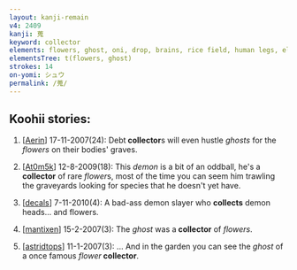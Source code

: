 ```yaml
---
layout: kanji-remain
v4: 2409
kanji: 蒐
keyword: collector
elements: flowers, ghost, oni, drop, brains, rice field, human legs, elbow
elementsTree: t(flowers, ghost)
strokes: 14
on-yomi: シュウ
permalink: /蒐/
---
```


## Koohii stories: 

1) [<a href="http://kanji.koohii.com/profile/Aerin">Aerin</a>] 17-11-2007(24): Debt<strong> collector</strong>s will even hustle <em>ghosts</em> for the <em>flowers</em> on their bodies&#039; graves.

2) [<a href="http://kanji.koohii.com/profile/At0m5k">At0m5k</a>] 12-8-2009(18): This <em>demon</em> is a bit of an oddball, he&#039;s a<strong> collector</strong> of rare <em>flower</em>s, most of the time you can seem him trawling the graveyards looking for species that he doesn&#039;t yet have.

3) [<a href="http://kanji.koohii.com/profile/decals">decals</a>] 7-11-2010(4): A bad-ass demon slayer who <strong>collects</strong> demon heads... and flowers.

4) [<a href="http://kanji.koohii.com/profile/mantixen">mantixen</a>] 15-2-2007(3): The <em>ghost</em> was a<strong> collector</strong> of <em>flowers</em>.

5) [<a href="http://kanji.koohii.com/profile/astridtops">astridtops</a>] 11-1-2007(3): ... And in the garden you can see the <em>ghost</em> of a once famous <em>flower</em><strong> collector</strong>.

